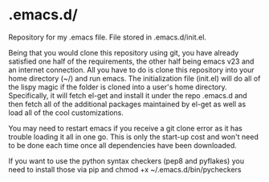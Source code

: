 .emacs.d/
========

Repository for my .emacs file. File stored in .emacs.d/init.el.


Being that you would clone this repository using git, you have already
satisfied one half of the requirements, the other half being emacs v23 and an
internet connection.  All you have to do is clone this repository into your
home directory (~/) and run emacs.  The initialization file (init.el) will do
all of the lispy magic if the folder is cloned into a user's home directory.
Specifically, it will fetch el-get and install it under the repo .emacs.d and
then fetch all of the additional packages maintained by el-get as well as load
all of the cool customizations.

You may need to restart emacs if you receive a git clone error as it has
trouble loading it all in one go.  This is only the start-up cost and won't
need to be done each time once all dependencies have been downloaded.

If you want to use the python syntax checkers (pep8 and pyflakes) you need to
install those via pip and chmod +x ~/.emacs.d/bin/pycheckers
